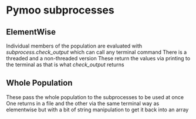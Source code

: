# Pymoo subprocesses
## ElementWise
Individual members of the population are evaluated with _subprocess.check_output_ which can call any terminal command
There is a threaded and a non-threaded version
These return the values via printing to the terminal as that is what _check_output_ returns

## Whole Population
These pass the whole population to the subprocesses to be used at once
One returns in a file and the other via the same terminal way as elementwise but with a bit of string manipulation to get it back into an array
